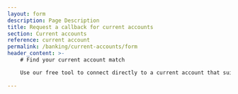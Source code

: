 ```yaml
---
layout: form
description: Page Description
title: Request a callback for current accounts
section: Current accounts
reference: current account
permalink: /banking/current-accounts/form
header_content: >- 
    # Find your current account match

    Use our free tool to connect directly to a current account that suits you.
    
---
```

